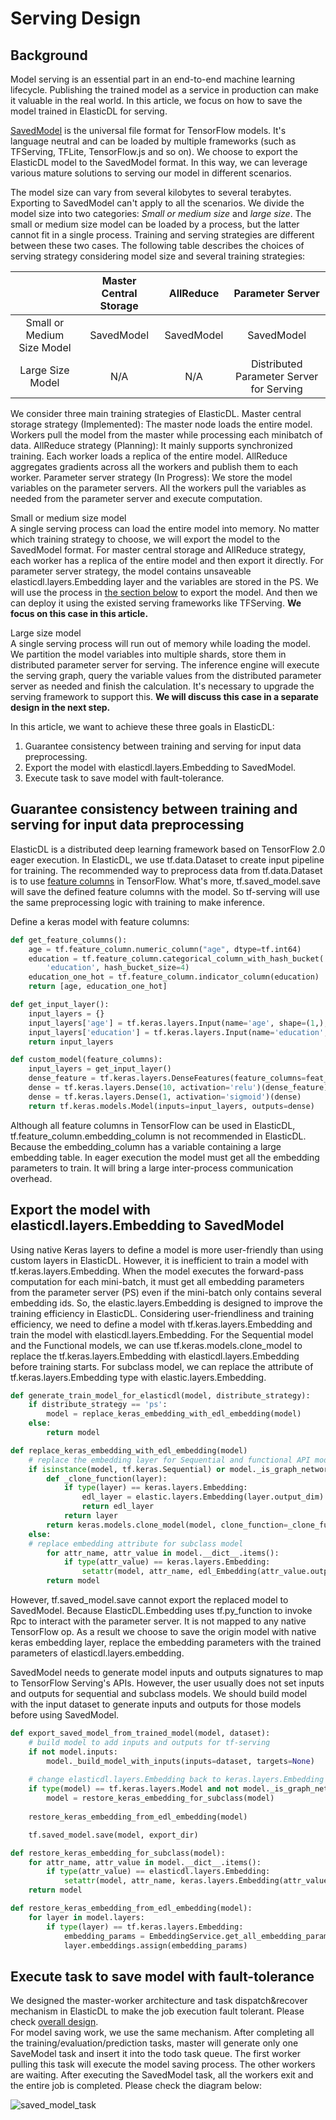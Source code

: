 # Serving Design

## Background

Model serving is an essential part in an end-to-end machine learning lifecycle. Publishing the trained model as a service in production can make it valuable in the real world. In this article, we focus on how to save the model trained in ElasticDL for serving.

[SavedModel](https://www.tensorflow.org/guide/saved_model) is the universal file format for TensorFlow models. It's language neutral and can be loaded by multiple frameworks (such as TFServing, TFLite, TensorFlow.js and so on). We choose to export the ElasticDL model to the SavedModel format. In this way, we can leverage various mature solutions to serving our model in different scenarios.

The model size can vary from several kilobytes to several terabytes. Exporting to SavedModel can't apply to all the scenarios. We divide the model size into two categories: *Small or medium size* and *large size*. The small or medium size model can be loaded by a process, but the latter cannot fit in a single process. Training and serving strategies are different between these two cases. The following table describes the choices of serving strategy considering model size and several training strategies:

|                            | Master Central Storage |  AllReduce  |            Parameter Server              |
|:--------------------------:|:----------------------:|:-----------:|:----------------------------------------:|
| Small or Medium Size Model |       SavedModel       |  SavedModel |               SavedModel                 |
| Large Size Model           |          N/A           |     N/A     | Distributed Parameter Server for Serving |

We consider three main training strategies of ElasticDL. Master central storage strategy (Implemented): The master node loads the entire model. Workers pull the model from the master while processing each minibatch of data. AllReduce strategy (Planning): It mainly supports synchronized training. Each worker loads a replica of the entire model. AllReduce aggregates gradients across all the workers and publish them to each worker. Parameter server strategy (In Progress): We store the model variables on the parameter servers. All the workers pull the variables as needed from the parameter server and execute computation.

Small or medium size model\
A single serving process can load the entire model into memory. No matter which training strategy to choose, we will export the model to the SavedModel format. For master central storage and AllReduce strategy, each worker has a replica of the entire model and then export it directly. For parameter server strategy, the model contains unsaveable elasticdl.layers.Embedding layer and the variables are stored in the PS. We will use the process in [the section below](#Export-the-model-with-elasticdl.layers.Embedding-to-SavedModel) to export the model. And then we can deploy it using the existed serving frameworks like TFServing. **We focus on this case in this article.**

Large size model\
A single serving process will run out of memory while loading the model. We partition the model variables into multiple shards, store them in distributed parameter server for serving. The inference engine will execute the serving graph, query the variable values from the distributed parameter server as needed and finish the calculation. It's necessary to upgrade the serving framework to support this. **We will discuss this case in a separate design in the next step.**

In this article, we want to achieve these three goals in ElasticDL:

1. Guarantee consistency between training and serving for input data preprocessing.
2. Export the model with elasticdl.layers.Embedding to SavedModel.
3. Execute task to save model with fault-tolerance.

## Guarantee consistency between training and serving for input data preprocessing

ElasticDL is a distributed deep learning framework based on TensorFlow 2.0 eager execution. In ElasticDL, we use tf.data.Dataset to create input pipeline for training. The recommended way to preprocess data from tf.data.Dataset is to use [feature columns](https://www.tensorflow.org/tutorials/structured_data/feature_columns) in TensorFlow. What's more, tf.saved_model.save will save the defined feature columns with the model. So tf-serving will use the same preprocessing logic with training to make inference.

Define a keras model with feature columns:

```python
def get_feature_columns():
    age = tf.feature_column.numeric_column("age", dtype=tf.int64)
    education = tf.feature_column.categorical_column_with_hash_bucket(
        'education', hash_bucket_size=4)
    education_one_hot = tf.feature_column.indicator_column(education)
    return [age, education_one_hot]

def get_input_layer():
    input_layers = {}
    input_layers['age'] = tf.keras.layers.Input(name='age', shape=(1,), dtype=tf.int64)
    input_layers['education'] = tf.keras.layers.Input(name='education', shape=(1,), dtype=tf.string)
    return input_layers

def custom_model(feature_columns):
    input_layers = get_input_layer()
    dense_feature = tf.keras.layers.DenseFeatures(feature_columns=feat_cols)(input_layers)
    dense = tf.keras.layers.Dense(10, activation='relu')(dense_feature)
    dense = tf.keras.layers.Dense(1, activation='sigmoid')(dense)
    return tf.keras.models.Model(inputs=input_layers, outputs=dense)
```

Although all feature columns in TensorFlow can be used in ElasticDL, tf.feature_column.embedding_column is not recommended in ElasticDL. Because the embedding_column has a variable containing a large embedding table. In eager execution the model must get all the embedding parameters to train. It will bring a large inter-process communication overhead.

## Export the model with elasticdl.layers.Embedding to SavedModel

Using native Keras layers to define a model is more user-friendly than using custom layers in ElasticDL. However, it is inefficient to train a model with tf.keras.layers.Embedding. When the model executes the forward-pass computation for each mini-batch, it must get all embedding parameters from the parameter server (PS) even if the mini-batch only contains several embedding ids. So, the elastic.layers.Embedding is designed to improve the training efficiency in ElasticDL. Considering user-friendliness and training efficiency, we need to define a model with tf.keras.layers.Embedding and train the model with elasticdl.layers.Embedding. For the Sequential model and the Functional models, we can use tf.keras.models.clone_model to replace the tf.keras.layers.Embedding with elasticdl.layers.Embedding before training starts. For subclass model, we can replace the attribute of tf.keras.layers.Embedding type with elastic.layers.Embedding.

```python
def generate_train_model_for_elasticdl(model, distribute_strategy):
    if distribute_strategy == 'ps':
        model = replace_keras_embedding_with_edl_embedding(model)
    else:
        return model

def replace_keras_embedding_with_edl_embedding(model)
    # replace the embedding layer for Sequential and functional API models
    if isinstance(model, tf.keras.Sequential) or model._is_graph_network:
        def _clone_function(layer):
            if type(layer) == keras.layers.Embedding:
                edl_layer = elastic.layers.Embedding(layer.output_dim)
                return edl_layer
            return layer
        return keras.models.clone_model(model, clone_function=_clone_function)
    else:
    # replace embedding attribute for subclass model
        for attr_name, attr_value in model.__dict__.items():
            if type(attr_value) == keras.layers.Embedding:
                setattr(model, attr_name, edl_Embedding(attr_value.output_dim))
        return model
```

However, tf.saved_model.save cannot export the replaced model to SavedModel. Because ElasticDL.Embedding uses tf.py_function to invoke Rpc to interact with the parameter server. It is not mapped to any native TensorFlow op. As a result we choose to save the origin model with native keras embedding layer, replace the embedding parameters with the trained parameters of elasticdl.layers.embedding.

SavedModel needs to generate model inputs and outputs signatures to map to TensorFlow Serving's APIs. However, the user usually does not set inputs and outputs for sequential and subclass models. We should build model with the input dataset to generate inputs and outputs for those models before using SavedModel.

```python
def export_saved_model_from_trained_model(model, dataset):
    # build model to add inputs and outputs for tf-serving
    if not model.inputs:
        model._build_model_with_inputs(inputs=dataset, targets=None)
    
    # change elasticdl.layers.Embedding back to keras.layers.Embedding for subclass
    if type(model) == tf.keras.layers.Model and not model._is_graph_network:
        model = restore_keras_embedding_for_subclass(model)
    
    restore_keras_embedding_from_edl_embedding(model)

    tf.saved_model.save(model, export_dir)

def restore_keras_embedding_for_subclass(model):
    for attr_name, attr_value in model.__dict__.items():
        if type(attr_value) == elasticdl.layers.Embedding:
            setattr(model, attr_name, keras.layers.Embedding(attr_value.output_dim))
    return model

def restore_keras_embedding_from_edl_embedding(model):
    for layer in model.layers:
        if type(layer) == tf.keras.layers.Embedding:
            embedding_params = EmbeddingService.get_all_embedding_params(layer)
            layer.embeddings.assign(embedding_params)
```

## Execute task to save model with fault-tolerance

We designed the master-worker architecture and task dispatch&recover mechanism in ElasticDL to make the job execution fault tolerant. Please check [overall design](./overall_design.md).\
For model saving work, we use the same mechanism. After completing all the training/evaluation/prediction tasks, master will generate only one SaveModel task and insert it into the todo task queue. The first worker pulling this task will execute the model saving process. The other workers are waiting. After executing the SavedModel task, all the workers exit and the entire job is completed. Please check the diagram below:

![saved_model_task](../images/saved_model_task.png)
